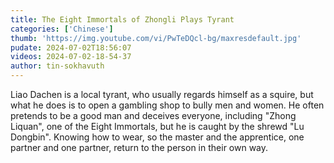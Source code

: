 ```yaml
---
title: The Eight Immortals of Zhongli Plays Tyrant
categories: ['Chinese']
thumb: 'https://img.youtube.com/vi/PwTeDQcl-bg/maxresdefault.jpg'
pudate: 2024-07-02T18:56:07
videos: 2024-07-02-18-54-37
author: tin-sokhavuth
---
```

Liao Dachen is a local tyrant, who usually regards himself as a squire, but what he does is to open a gambling shop to bully men and women. He often pretends to be a good man and deceives everyone, including "Zhong Liquan", one of the Eight Immortals, but he is caught by the shrewd "Lu Dongbin". Knowing how to wear, so the master and the apprentice, one partner and one partner, return to the person in their own way.